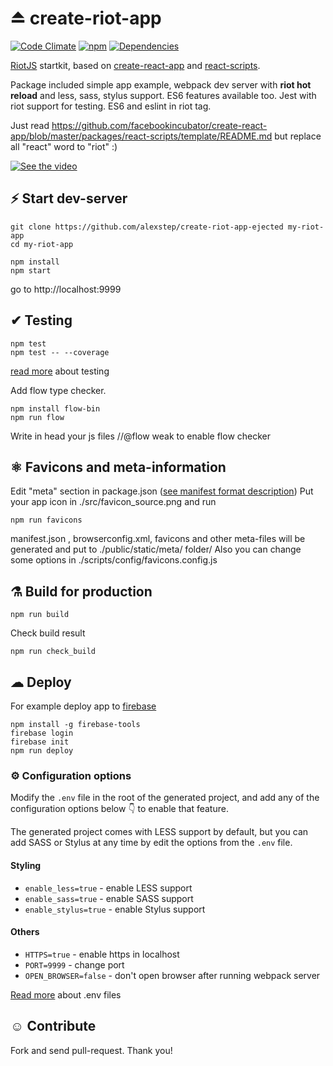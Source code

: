 # ⏏ create-riot-app
[![Code Climate](https://codeclimate.com/github/alexstep/create-riot-app-ejected.png)](https://codeclimate.com/github/alexstep/create-riot-app-ejected)
[![npm](https://img.shields.io/npm/v/npm.svg)]()
[![Dependencies](https://david-dm.org/alexstep/create-riot-app-ejected/dev-status.svg)](https://david-dm.org/alexstep/create-riot-app-ejected?type=dev)

[RiotJS](https://github.com/riot/riot) startkit, based on [create-react-app](https://github.com/facebookincubator/create-react-app) and  [react-scripts](https://github.com/facebookincubator/create-react-app/tree/master/packages/react-scripts).


Package included simple app example, webpack dev server with **riot hot reload** and less, sass, stylus support. ES6 features available too. Jest with riot support for testing. ES6 and eslint in riot tag.

Just read https://github.com/facebookincubator/create-react-app/blob/master/packages/react-scripts/template/README.md but replace all "react" word to "riot" :)

[![See the video](https://j.gifs.com/VmEVBB.gif)](https://www.youtube.com/watch?v=dU2TsHzQA60)



## ⚡ Start dev-server
```
git clone https://github.com/alexstep/create-riot-app-ejected my-riot-app
cd my-riot-app
```
```
npm install
npm start
```
go to http://localhost:9999


## ✔ Testing
```
npm test
npm test -- --coverage
```
[read more](https://github.com/facebookincubator/create-react-app/blob/master/packages/react-scripts/template/README.md#running-tests) about testing

Add flow type checker.
```
npm install flow-bin
npm run flow
```
Write in head your js files //@flow weak to enable flow checker


## ⚛ Favicons and meta-information
Edit "meta" section in package.json ([see manifest format description](https://developer.mozilla.org/en-US/docs/Web/Manifest))
Put your app icon in ./src/favicon_source.png
and run
```
npm run favicons
```
manifest.json , browserconfig.xml, favicons and other meta-files will be generated and put to ./public/static/meta/ folder/
Also you can change some options in ./scripts/config/favicons.config.js



## ⚗ Build for production
```
npm run build
```

Check build result
```
npm run check_build
```


## ☁ Deploy

For example deploy app to [firebase](firebase.google.com)
```
npm install -g firebase-tools
firebase login
firebase init
npm run deploy
```


### ⚙ Configuration options

Modify the ```.env``` file in the root of the generated project, and add any of the configuration options below 👇 to enable that feature.

The generated project comes with LESS support by default, but you can add SASS or Stylus at any time by edit the options from the ```.env``` file.

#### Styling
- ```enable_less=true``` - enable LESS support
- ```enable_sass=true``` - enable SASS support
- ```enable_stylus=true``` - enable Stylus support

#### Others
- ```HTTPS=true``` - enable https in localhost
- ```PORT=9999``` - change port
- ```OPEN_BROWSER=false``` - don't open browser after running webpack server

[Read more](https://github.com/facebookincubator/create-react-app/blob/master/packages/react-scripts/template/README.md#adding-custom-environment-variables) about .env files



## ☺ Contribute

Fork and send pull-request. Thank you!


